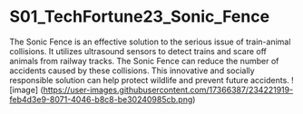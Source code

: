 # S01_TechFortune23_Sonic_Fence
The Sonic Fence is an effective solution to the serious issue of train-animal collisions. It utilizes ultrasound sensors to detect trains and scare off animals from railway tracks. The Sonic Fence can reduce the number of accidents caused by these collisions. This innovative and socially responsible solution can help protect wildlife and prevent future accidents. ![image] (https://user-images.githubusercontent.com/17366387/234221919-feb4d3e9-8071-4046-b8c8-be30240985cb.png)

